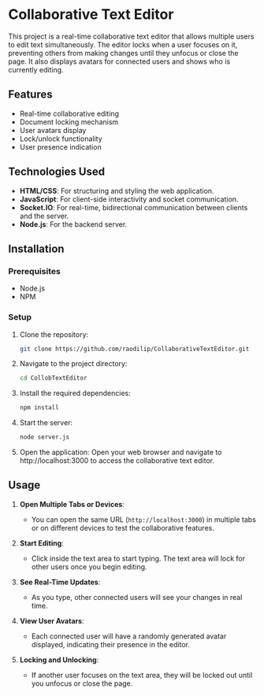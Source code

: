 # Collaborative Text Editor

This project is a real-time collaborative text editor that allows multiple users to edit text simultaneously. The editor locks when a user focuses on it, preventing others from making changes until they unfocus or close the page. It also displays avatars for connected users and shows who is currently editing.

## Features

- Real-time collaborative editing
- Document locking mechanism
- User avatars display
- Lock/unlock functionality
- User presence indication

## Technologies Used

- **HTML/CSS**: For structuring and styling the web application.
- **JavaScript**: For client-side interactivity and socket communication.
- **Socket.IO**: For real-time, bidirectional communication between clients and the server.
- **Node.js**: For the backend server.

## Installation

### Prerequisites

- Node.js
- NPM

### Setup

1. Clone the repository:

   ```bash
   git clone https://github.com/raodilip/CollaborativeTextEditor.git
    ```
2. Navigate to the project directory:

   ```bash
   cd CollobTextEditor
    ```

3. Install the required dependencies:

   ```bash
   npm install
    ```
4. Start the server:

   ```bash
   node server.js
    ```
5. Open the application:
Open your web browser and navigate to http://localhost:3000 to access the collaborative text editor.

## Usage

1. **Open Multiple Tabs or Devices**:
   - You can open the same URL (`http://localhost:3000`) in multiple tabs or on different devices to test the collaborative features.

2. **Start Editing**:
   - Click inside the text area to start typing. The text area will lock for other users once you begin editing.

3. **See Real-Time Updates**:
   - As you type, other connected users will see your changes in real time. 

4. **View User Avatars**:
   - Each connected user will have a randomly generated avatar displayed, indicating their presence in the editor.

5. **Locking and Unlocking**:
   - If another user focuses on the text area, they will be locked out until you unfocus or close the page.


